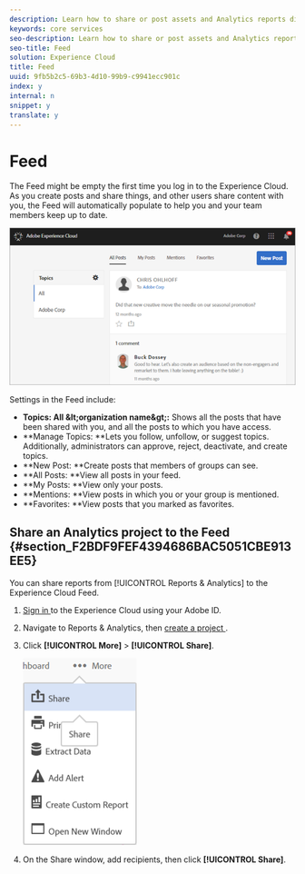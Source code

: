 ```yaml
---
description: Learn how to share or post assets and Analytics reports directly with others using your Experience Cloud Feed.
keywords: core services
seo-description: Learn how to share or post assets and Analytics reports directly with others using your Experience Cloud Feed.
seo-title: Feed
solution: Experience Cloud
title: Feed
uuid: 9fb5b2c5-69b3-4d10-99b9-c9941ecc901c
index: y
internal: n
snippet: y
translate: y
---
```


# Feed


<!-- <p>Next Pulse release info: work with Stephanie AU </p> -->
The Feed might be empty the first time you log in to the Experience Cloud. As you create posts and share things, and other users share content with you, the Feed will automatically populate to help you and your team members keep up to date. 

![](assets/posts.png) 

Settings in the Feed include: 

* **Topics: All &amp;lt;organization name&amp;gt;:** Shows all the posts that have been shared with you, and all the posts to which you have access.
* **Manage Topics: **Lets you follow, unfollow, or suggest topics. Additionally, administrators can approve, reject, deactivate, and create topics.
* **New Post: **Create posts that members of groups can see.
* **All Posts: **View all posts in your feed.
* **My Posts: **View only your posts.
* **Mentions: **View posts in which you or your group is mentioned.
* **Favorites: **View posts that you marked as favorites.

## Share an Analytics project to the Feed {#section_F2BDF9FEF4394686BAC5051CBE913EE5}

You can share reports from [!UICONTROL  Reports &amp; Analytics] to the Experience Cloud Feed. 

1. [ Sign in ](admin_getting_started/getting-started-experience-cloud.md#topic_AC564B6795334DE39359ADD87F52F2E0) to the Experience Cloud using your Adobe ID. 

1. Navigate to Reports &amp; Analytics, then [ create a project ](https://marketing.adobe.com/resources/help/en_US/analytics/analysis-workspace/freeform_overview.html). 

1. Click **[!UICONTROL  More]** > **[!UICONTROL  Share]**. 

   ![](assets/share_report.png) 

1. On the Share window, add recipients, then click **[!UICONTROL  Share]**. 


